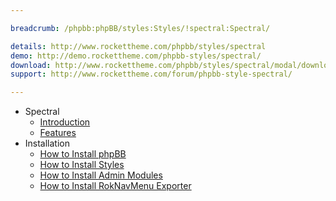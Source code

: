 ```yaml
---

breadcrumb: /phpbb:phpBB/styles:Styles/!spectral:Spectral/

details: http://www.rockettheme.com/phpbb/styles/spectral
demo: http://demo.rockettheme.com/phpbb-styles/spectral/
download: http://www.rockettheme.com/phpbb/styles/spectral/modal/downloads
support: http://www.rockettheme.com/forum/phpbb-style-spectral/

---
```


* Spectral
	* [Introduction](INDEX.md#introduction)
	* [Features](INDEX.md#features)
* Installation
	* [How to Install phpBB](../../start/install.md)
	* [How to Install Styles](../../start/styles.md)
	* [How to Install Admin Modules](../../start/styles.md#installing-administrative-modules)
	* [How to Install RokNavMenu Exporter](../../modules/roknavmenu.md)